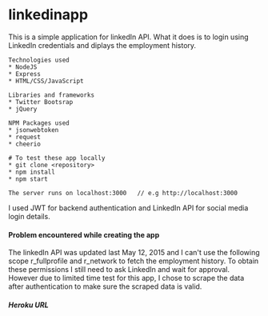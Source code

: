 # linkedinapp

This is a simple application for linkedIn API. What it does is to login using LinkedIn credentials and diplays the employment history.

	Technologies used
	* NodeJS
	* Express
	* HTML/CSS/JavaScript

	Libraries and frameworks
	* Twitter Bootsrap
	* jQuery

	NPM Packages used
	* jsonwebtoken
	* request
	* cheerio

	# To test these app locally
	* git clone <repository>
	* npm install
	* npm start

	The server runs on localhost:3000	// e.g http://localhost:3000

I used JWT for backend authentication and LinkedIn API for social media login details.

#### Problem encountered while creating the app
The linkedIn API was updated last May 12, 2015 and I can't use the following scope r_fullprofile and r_network to fetch the employment history. To obtain these permissions I still need to ask LinkedIn and wait for approval. However due to limited time test for this app, I chose to scrape the data after authentication to make sure the scraped data is valid.

##### Heroku URL